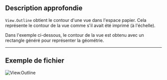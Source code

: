 ## Description approfondie
`View.Outline` obtient le contour d'une vue dans l'espace papier. Cela représente le contour de la vue comme s'il avait été imprimé (à l'échelle).

Dans l'exemple ci-dessous, le contour de la vue est obtenu avec un rectangle généré pour représenter la géométrie.
___
## Exemple de fichier

![View.Outline](./Revit.Elements.Views.View.Outline_img.jpg)
